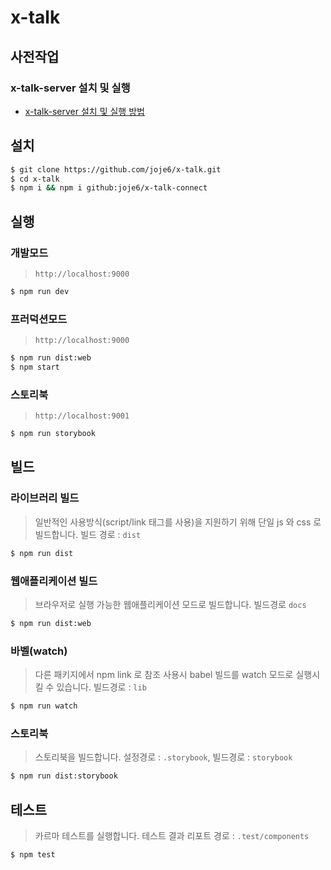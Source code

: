 # x-talk

## 사전작업

### x-talk-server 설치 및 실행
- [x-talk-server 설치 및 실행 방법](https://github.com/joje6/x-talk-server)

## 설치
```sh
$ git clone https://github.com/joje6/x-talk.git
$ cd x-talk
$ npm i && npm i github:joje6/x-talk-connect
```

## 실행

### 개발모드
> `http://localhost:9000`

```sh
$ npm run dev
```

### 프러덕션모드
> `http://localhost:9000`

```sh
$ npm run dist:web
$ npm start
```

### 스토리북
> `http://localhost:9001`
 
```sh
$ npm run storybook
```


## 빌드

### 라이브러리 빌드
> 일반적인 사용방식(script/link 태그를 사용)을 지원하기 위해 단일 js 와 css 로 빌드합니다. 빌드 경로 : `dist`

```sh
$ npm run dist
```

### 웹애플리케이션 빌드
> 브라우저로 실행 가능한 웹애플리케이션 모드로 빌드합니다. 빌드경로 `docs`

```sh
$ npm run dist:web
```

### 바벨(watch)
> 다른 패키지에서 npm link 로 참조 사용시 babel 빌드를 watch 모드로 실행시킬 수 있습니다. 빌드경로 : `lib`

```sh
$ npm run watch
```


### 스토리북
> 스토리북을 빌드합니다. 설정경로 : `.storybook`, 빌드경로 : `storybook`

```sh
$ npm run dist:storybook
```

## 테스트
> 카르마 테스트를 실행합니다. 테스트 결과 리포트 경로 : `.test/components`

```sh
$ npm test
```

